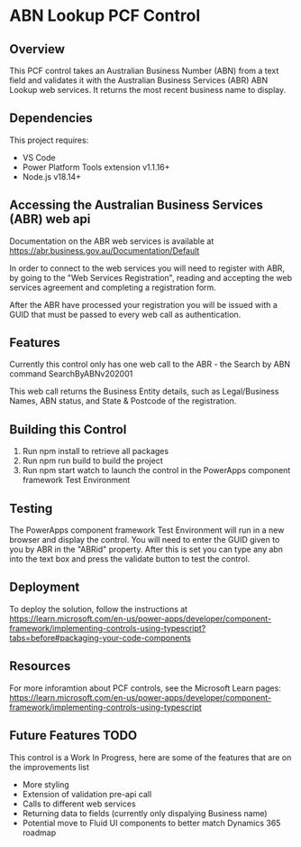 
# ABN Lookup PCF Control

## Overview
This PCF control takes an Australian Business Number (ABN) from a text field and validates it with the Australian Business Services (ABR) ABN Lookup web services. It returns the most recent business name to display.

## Dependencies
This project requires:
- VS Code
- Power Platform Tools extension v1.1.16+
- Node.js v18.14+

## Accessing the Australian Business Services (ABR) web api
Documentation on the ABR web services is available at https://abr.business.gov.au/Documentation/Default

In order to connect to the web services you will need to register with ABR, by going to the "Web Services Registration", reading and accepting the web services agreement and completing a registration form.

After the ABR have processed your registration you will be issued with a GUID that must be passed to every web call as authentication.

## Features
Currently this control only has one web call to the ABR - the Search by ABN command SearchByABNv202001

This web call returns the Business Entity details, such as Legal/Business Names, ABN status, and State & Postcode of the registration.

## Building this Control
1. Run npm install to retrieve all packages
2. Run npm run build to build the project
3. Run npm start watch to launch the control in the PowerApps component framework Test Environment

## Testing
The PowerApps component framework Test Environment will run in a new browser and display the control. 
You will need to enter the GUID given to you by ABR in the "ABRid" property. 
After this is set you can type any abn into the text box and press the validate button to test the control.

## Deployment
To deploy the solution, follow the instructions at https://learn.microsoft.com/en-us/power-apps/developer/component-framework/implementing-controls-using-typescript?tabs=before#packaging-your-code-components


## Resources
For more inforamtion about PCF controls, see the Microsoft Learn pages: https://learn.microsoft.com/en-us/power-apps/developer/component-framework/implementing-controls-using-typescript

## Future Features TODO
This control is a Work In Progress, here are some of the features that are on the improvements list
- More styling
- Extension of validation pre-api call
- Calls to different web services
- Returning data to fields (currently only dispalying Business name)
- Potential move to Fluid UI components to better match Dynamics 365 roadmap

